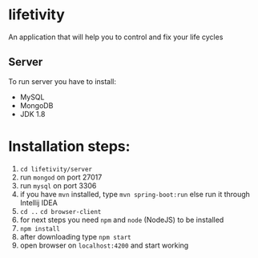 # lifetivity
An application that will help you to control and fix your life cycles

## Server
To run server you have to install:
* MySQL
* MongoDB
* JDK 1.8

# Installation steps:
1. `cd lifetivity/server`
2. run `mongod` on port 27017
3. run `mysql` on port 3306
4. if you have `mvn` installed, type `mvn spring-boot:run`
else run it through Intellij IDEA
5. `cd ..` `cd browser-client`
6. for next steps you need `npm` and `node` (NodeJS) to be installed
7. `npm install`
8. after downloading type `npm start`
9. open browser on `localhost:4200` and start working
